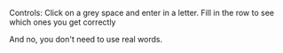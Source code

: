 Controls:
Click on a grey space and enter in a letter. Fill in the row to see which ones you get correctly

And no, you don't need to use real words.
